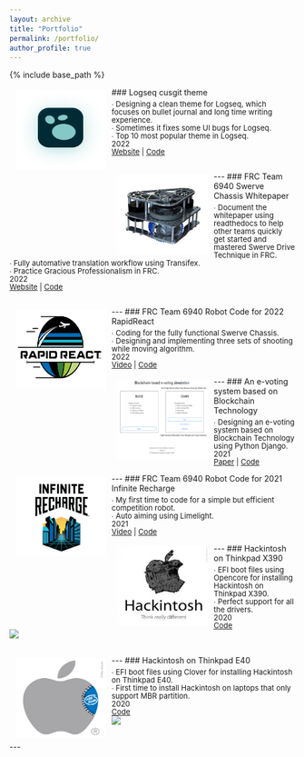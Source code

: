 ```yaml
---
layout: archive
title: "Portfolio"
permalink: /portfolio/
author_profile: true
---
```


{% include base_path %}

<!--
{% for post in site.portfolio %}
  {% include archive-single.html %}
{% endfor %}
-->

<img style="float: left; margin:5px 10px" src="/images/portfolio/logseq.png" width="160" height="140">
### Logseq cusgit theme
<p style="line-height:1.0; margin-top: 5px">
<font size="2">
∙ Designing a clean theme for Logseq, which focuses on bullet journal and long time writing experience.<br />
∙ Sometimes it fixes some UI bugs for Logseq. <br />
∙ Top 10 most popular theme in Logseq. <br />
2022 <br />
<a href="https://github.com/logseq/awesome-logseq?tab=readme-ov-file#-css-themes" class="btn--research">Website</a> |
<a href="https://github.com/mendax1234/logseq-cusgit-theme" class="btn--research">Code</a>
<br />
<br>
</font>
</p>
---

<img style="float: left; margin:5px 10px" src="/images/portfolio/swerve.png" width="160" height="140">
### FRC Team 6940 Swerve Chassis Whitepaper
<p style="line-height:1.0; margin-top: 5px">
<font size="2">
∙ Document the whitepaper using readthedocs to help other teams quickly get started and mastered Swerve Drive Technique in FRC. <br />
∙ Fully automative translation workflow using Transifex. <br />
∙ Practice Gracious Professionalism in FRC. <br />
2022 <br />
<a href="https://6940swerve-docs.readthedocs.io/en/latest/" class="btn--research">Website</a> |
<a href="https://github.com/mendax1234/6940Swerve-docs" class="btn--research">Code</a>
<br />
<br>
</font>
</p>
---

<img style="float: left; margin:5px 10px" src="/images/portfolio/rapidreact_logo.png" width="160" height="140">
### FRC Team 6940 Robot Code for 2022 RapidReact
<p style="line-height:1.0; margin-top: 5px">
<font size="2">
∙ Coding for the fully functional Swerve Chassis. <br />
∙ Designing and implementing three sets of shooting while moving algorithm. <br />
2022 <br />
<a href="https://www.youtube.com/watch?v=DXP7FiZtLeo" class="btn--research">Video</a> |
<a href="https://github.com/Team6940/2022RapidReact" class="btn--research">Code</a>
<br />
</font>
</p>
---

<img style="float: left; margin:5px 10px" src="/images/portfolio/e_voting_blockchain.png" width="160" height="140">
### An e-voting system based on Blockchain Technology
<p style="line-height:1.0; margin-top: 5px">
<font size="2">
∙ Designing an e-voting system based on Blockchain Technology using Python Django.<br />
2021 <br />
<a href="https://mendax1234.github.io/files/pdf/an_electronic_voting_system_based_on_blockchain.pdf" class="btn--research">Paper</a> |
<a href="https://github.com/mendax1234/Blockchain-based-E-Voting-Simulation" class="btn--research">Code</a>
<br />
</font>
</p>
---

<img style="float: left; margin:5px 10px" src="/images/portfolio/infiniterecharge_logo.png" width="160" height="140">
### FRC Team 6940 Robot Code for 2021 Infinite Recharge
<p style="line-height:1.0; margin-top: 5px">
<font size="2">
∙ My first time to code for a simple but efficient competition robot.<br />
∙ Auto aiming using Limelight. <br />
2021 <br />
<a href="https://www.youtube.com/watch?v=Bt2EDzUbl5s" class="btn--research">Video</a> |
<a href="https://github.com/Team6940/2021FRC" class="btn--research">Code</a>
<br />
</font>
</p>
---

<img style="float: left; margin:5px 10px" src="/images/portfolio/hackintosh1.png" width="160" height="140">
### Hackintosh on Thinkpad X390
<p style="line-height:1.0; margin-top: 5px">
<font size="2">
∙ EFI boot files using Opencore for installing Hackintosh on Thinkpad X390. <br />
∙ Perfect support for all the drivers.<br />
2020 <br />
<a href="https://github.com/mendax1234/ThinkpadX390-Opencore-EFI" class="btn--research">Code</a>
<br />
<a href="https://github.com/mendax955/ThinkpadX390-Opencore-EFI/releases">
  <img src="https://img.shields.io/github/downloads/mendax955/ThinkpadX390-Opencore-EFI/total?label=Download"/>
</a> <br />
<br>
</font>
</p>
---

<img style="float: left; margin:5px 10px" src="/images/portfolio/hackintosh2.png" width="160" height="140">
### Hackintosh on Thinkpad E40
<p style="line-height:1.0; margin-top: 5px">
<font size="2">
∙ EFI boot files using Clover for installing Hackintosh on Thinkpad E40. <br />
∙ First time to install Hackintosh on laptops that only support MBR partition. <br />
2020 <br />
<a href="https://github.com/mendax1234/ThinkPadE40-Clover-EFI" class="btn--research">Code</a>
<br />
<a href="https://github.com/mendax1234/ThinkPadE40-Clover-EFI/releases">
  <img src="https://img.shields.io/github/downloads/mendax1234/ThinkPadE40-Clover-EFI/total?label=Download"/>
</a> <br />
<br>
</font>
</p>
---

